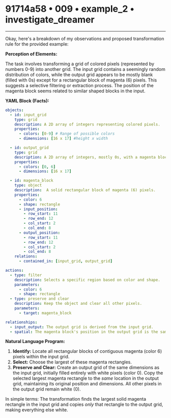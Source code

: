 # 91714a58 • 009 • example_2 • investigate_dreamer

---
Okay, here's a breakdown of my observations and proposed transformation rule for the provided example:

**Perception of Elements:**

The task involves transforming a grid of colored pixels (represented by numbers 0-9) into another grid. The input grid contains a seemingly random distribution of colors, while the output grid appears to be mostly blank (filled with 0s) except for a rectangular block of magenta (6) pixels. This suggests a selective filtering or extraction process. The position of the magenta block seems related to similar shaped blocks in the input.

**YAML Block (Facts):**



```yaml
objects:
  - id: input_grid
    type: grid
    description: A 2D array of integers representing colored pixels.
    properties:
      - colors: [0-9] # Range of possible colors
      - dimensions: [16 x 17] #height x width

  - id: output_grid
    type: grid
    description: A 2D array of integers, mostly 0s, with a magenta block.
    properties:
      - colors: [0, 6]
      - dimensions: [16 x 17]

  - id: magenta_block
    type: object
    description:  A solid rectangular block of magenta (6) pixels.
    properties:
      - color: 6
      - shape: rectangle
      - input_position:
        - row_start: 11
        - row_end: 12
        - col_start: 2
        - col_end: 8
      - output_position:
        - row_start: 11
        - row_end: 12
        - col_start: 2
        - col_end: 8
    relations:
      - contained_in: [input_grid, output_grid]

actions:
  - type: filter
    description: Selects a specific region based on color and shape.
    parameters:
      - color: 6
      - shape: rectangle
  - type: preserve and clear
    description: Keep the object and clear all other pixels.
    parameters:
      - target: magenta_block

relationships:
  - input_output: The output grid is derived from the input grid.
  - spatial: The magenta block's position in the output grid is the same relative location in the input grid.
```



**Natural Language Program:**

1. **Identify:** Locate all rectangular blocks of contiguous magenta (color 6) pixels within the input grid.
2. **Select:** Choose the largest of these magenta rectangles.
3. **Preserve and Clear:** Create an output grid of the same dimensions as the input grid, initially filled entirely with white pixels (color 0). Copy the selected largest magenta rectangle to the *same* location in the output grid, maintaining its original position and dimensions. All other pixels in the output grid remain white (0).

In simple terms: The transformation finds the largest solid magenta rectangle in the input grid and copies *only* that rectangle to the output grid, making everything else white.

